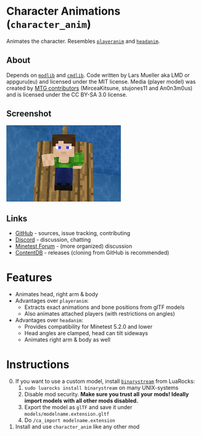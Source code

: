 # Character Animations (`character_anim`)

Animates the character. Resembles [`playeranim`](https://github.com/minetest-mods/playeranim) and [`headanim`](https://github.com/LoneWolfHT/headanim).

## About

Depends on [`modlib`](https://github.com/appgurueu/modlib) and [`cmdlib`](https://github.com/appgurueu/cmdlib). Code written by Lars Mueller aka LMD or appguru(eu) and licensed under the MIT license. Media (player model) was created by [MTG contributors](https://github.com/minetest/minetest_game/blob/master/mods/player_api/README.txt) (MirceaKitsune, stujones11 and An0n3m0us) and is licensed under the CC BY-SA 3.0 license.

## Screenshot

![Image](screenshot.png)

## Links

* [GitHub](https://github.com/appgurueu/character_anim) - sources, issue tracking, contributing
* [Discord](https://discordapp.com/invite/ysP74by) - discussion, chatting
* [Minetest Forum](https://forum.minetest.net/viewtopic.php?f=9&t=25385) - (more organized) discussion
* [ContentDB](https://content.minetest.net/packages/LMD/character_anim) - releases (cloning from GitHub is recommended)

# Features

* Animates head, right arm & body
* Advantages over `playeranim`:
  * Extracts exact animations and bone positions from glTF models
  * Also animates attached players (with restrictions on angles)
* Advantages over `headanim`:
  * Provides compatibility for Minetest 5.2.0 and lower
  * Head angles are clamped, head can tilt sideways
  * Animates right arm & body as well

# Instructions

0. If you want to use a custom model, install [`binarystream`](https://luarocks.org/modules/Tarik02/binarystream) from LuaRocks:
   1. `sudo luarocks install binarystream` on many UNIX-systems
   2. Disable mod security. **Make sure you trust all your mods! Ideally import models with all other mods disabled.**
   3. Export the model as `glTF` and save it under `models/modelname.extension.gltf`
   4. Do `/ca_import modelname.extension`
1. Install and use `character_anim` like any other mod